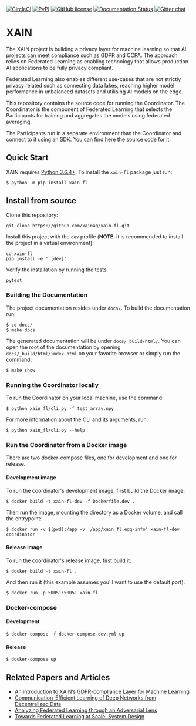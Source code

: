 [![CircleCI](https://img.shields.io/circleci/build/github/xainag/xain-fl/master?style=flat-square)](https://circleci.com/gh/xainag/xain-fl/tree/master)
[![PyPI](https://img.shields.io/pypi/v/xain-fl?style=flat-square)](https://pypi.org/project/xain-fl/)
[![GitHub license](https://img.shields.io/github/license/xainag/xain-fl?style=flat-square)](https://github.com/xainag/xain-fl/blob/master/LICENSE)
[![Documentation Status](https://readthedocs.org/projects/xain-fl/badge/?version=latest)](https://xain-fl.readthedocs.io/en/latest/?badge=latest)
[![Gitter chat](https://badges.gitter.im/xainag.png)](https://gitter.im/xainag)

# XAIN

The XAIN project is building a privacy layer for machine learning so that AI projects can meet compliance such as
GDPR and CCPA. The approach relies on Federated Learning as enabling technology that allows production AI
applications to be fully privacy compliant.

Federated Learning also enables different use-cases that are not strictly privacy related such as connecting data
lakes, reaching higher model performance in unbalanced datasets and utilising AI models on the edge.

This repository contains the source code for running the Coordinator. The Coordinator is the component of Federated
Learning that selects the Participants for training and aggregates the models using federated averaging.

The Participants run in a separate environment than the Coordinator and connect to it using an SDK. You can find [here](https://github.com/xainag/xain-sdk) the source code for it.

## Quick Start

XAIN requires [Python 3.6.4+](https://python.org/). To install the `xain-fl` package just run:

```shell
$ python -m pip install xain-fl
```

## Install from source

Clone this repository:

```shell
git clone https://github.com/xainag/xain-fl.git
```

Install this project with the `dev` profile (**NOTE**: it is
recommended to install the project in a virtual environment):

```shell
cd xain-fl
pip install -e '.[dev]'
```

Verify the installation by running the tests

```shell
pytest
```

### Building the Documentation

The project documentation resides under `docs/`. To build the documentation
run:

```shell
$ cd docs/
$ make docs
```

The generated documentation will be under `docs/_build/html/`. You can open the
root of the documentation by opening `docs/_build/html/index.html` on your
favorite browser or simply run the command:

```shell
$ make show
```

### Running the Coordinator locally

To run the Coordinator on your local machine, use the command:

```shell
$ python xain_fl/cli.py -f test_array.npy
```

For more information about the CLI and its arguments, run:

```shell
$ python xain_fl/cli.py --help
```

### Run the Coordinator from a Docker image

There are two docker-compose files, one for development and one for release.

#### Development image

To run the coordinator's development image, first build the Docker image:

```shell
$ docker build -t xain-fl-dev -f Dockerfile.dev .
```

Then run the image, mounting the directory as a Docker volume, and call the
entrypoint:

```shell
$ docker run -v $(pwd):/app -v '/app/xain_fl.egg-info' xain-fl-dev coordinator
```

#### Release image

To run the coordinator's release image, first build it:

```shell
$ docker build -t xain-fl .
```

And then run it (this example assumes you'll want to use the default port):

```shell
$ docker run -p 50051:50051 xain-fl
```

### Docker-compose

#### Development

```shell
$ docker-compose -f docker-compose-dev.yml up
```

#### Release

```shell
$ docker-compose up
```

## Related Papers and Articles

- [An introduction to XAIN’s GDPR-compliance Layer for Machine Learning](https://medium.com/xain/an-introduction-to-xains-gdpr-compliance-layer-for-machine-learning-f7c321b31b06)
- [Communication-Efficient Learning of Deep Networks from Decentralized Data](https://arxiv.org/abs/1602.05629)
- [Analyzing Federated Learning through an Adversarial Lens](https://arxiv.org/abs/1811.12470)
- [Towards Federated Learning at Scale: System Design](https://arxiv.org/abs/1902.01046)
